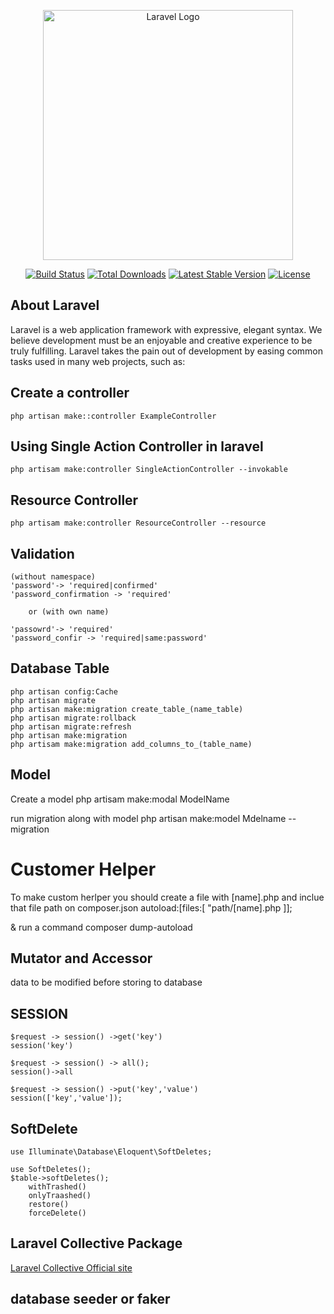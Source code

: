 <p align="center"><a href="https://laravel.com" target="_blank"><img src="https://raw.githubusercontent.com/laravel/art/master/logo-lockup/5%20SVG/2%20CMYK/1%20Full%20Color/laravel-logolockup-cmyk-red.svg" width="400" alt="Laravel Logo"></a></p>

<p align="center">
<a href="https://github.com/laravel/framework/actions"><img src="https://github.com/laravel/framework/workflows/tests/badge.svg" alt="Build Status"></a>
<a href="https://packagist.org/packages/laravel/framework"><img src="https://img.shields.io/packagist/dt/laravel/framework" alt="Total Downloads"></a>
<a href="https://packagist.org/packages/laravel/framework"><img src="https://img.shields.io/packagist/v/laravel/framework" alt="Latest Stable Version"></a>
<a href="https://packagist.org/packages/laravel/framework"><img src="https://img.shields.io/packagist/l/laravel/framework" alt="License"></a>
</p>

## About Laravel

Laravel is a web application framework with expressive, elegant syntax. We believe development must be an enjoyable and creative experience to be truly fulfilling. Laravel takes the pain out of development by easing common tasks used in many web projects, such as:


## Create a controller
    php artisan make::controller ExampleController
    


## Using Single Action Controller in laravel

    php artisam make:controller SingleActionController --invokable

## Resource Controller
    php artisam make:controller ResourceController --resource

## Validation
    (without namespace)
    'password'-> 'required|confirmed'
    'password_confirmation -> 'required'
        
        or (with own name)

    'passowrd'-> 'required'
    'password_confir -> 'required|same:password'



## Database Table

    php artisan config:Cache
    php artisan migrate
    php artisan make:migration create_table_(name_table)
    php artisan migrate:rollback
    php artisan migrate:refresh
    php artisan make:migration
    php artisam make:migration add_columns_to_(table_name)


## Model

Create a model
    php artisam make:modal ModelName

run migration along with model
    php artisan make:model Mdelname --migration


# Customer Helper

To make custom herlper you should create a file with [name].php and inclue that file path on composer.json autoload:[files:[
    "path/[name].php
]];

& run a command
composer dump-autoload

## Mutator and Accessor

data to be modified before storing to database


## SESSION

    $request -> session() ->get('key')
    session('key')

    $request -> session() -> all();
    session()->all

    $request -> session() ->put('key','value')
    session(['key','value']);


## SoftDelete

    use Illuminate\Database\Eloquent\SoftDeletes;

    use SoftDeletes();
    $table->softDeletes();
        withTrashed()
        onlyTraashed()
        restore()
        forceDelete()

## Laravel Collective Package

<a href="https://laravelcollective.com/docs/6.x/html#installation">Laravel Collective Official site</a>


## database seeder or faker

    